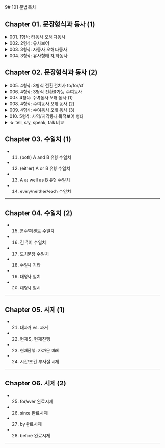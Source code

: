 9# 101 문법 목차

## Chapter 01. 문장형식과 동사 (1)

<details>
<summary>001. 1형식: 타동사 오해 자동사</summary>

#### 📌 개념 요약
- **자동사**: 목적어 없이 문장을 완성할 수 있는 동사.
- 그러나 일부 자동사는 **전치사 + 명사** 구조를 동반하기 때문에, 
  **타동사처럼 오해**하기 쉬움.

---

#### 📚 자주 타동사로 오해되는 자동사 8개

| 동사 | 전치사 | 의미 | 예문 | 해석 |
|------|--------|------|------|------|
| discriminate | against | ~를 차별하다 | They discriminated **against** her. | 그들은 그녀를 차별했다. |
| apologize | to / for | ~에게 사과하다 / ~에 대해 사과하다 | He apologized **to** her **for** being late. | 그는 늦은 것에 대해 그녀에게 사과했다. |
| graduate | from | ~를 졸업하다 | She graduated **from** university. | 그녀는 대학을 졸업했다. |
| wait | for | ~를 기다리다 | I’m waiting **for** the bus. | 나는 버스를 기다리고 있다. |
| await | (타동사) | ~를 기다리다 | I await your reply. | 나는 당신의 답장을 기다린다. |
| object | to | ~에 반대하다 | Many people objected **to** the policy. | 많은 사람들이 그 정책에 반대했다. |
| complain | of | ~에 대해 불평하다 | She complained **of** a headache. | 그녀는 두통을 호소했다. |
| insist | on/upon | ~을 주장하다 | He insisted **on** his innocence. | 그는 자신의 무죄를 주장했다. |
| reply | to | ~에 응답하다 | She replied **to** the message. | 그녀는 메시지에 답했다. |

---

#### 💡 함께 알아두면 좋은 표현 / A를 반대하다
| 표현 | 구조 |
|------|------|
| appose A | 타동사 |
| object to A | 자동사 + 전치사 |
| be opposed to A | 수동형 |

> object to를 공부할 때, 같이 묶어서 정리하면 좋음

---

#### 📝 Tip
- **자동사**라도 **전치사 + 명사**를 취하면 마치 목적어처럼 보이기 때문에 주의!
- **wait for = await**: await는 타동사라 전치사 없이 목적어가 바로 옴.

</details>

<details>
<summary>002. 2형식: 유사보어</summary>

### 📘 유사보어 설명

**유사보어**는 주어의 상태나 특성을 설명하며, 주어와 **같은 존재**를 가리킵니다.  
형용사나 명사 형태로, **주격 보어처럼 주어를 보충 설명**합니다.  
📌 일반적인 보어와 달리 **생략해도 문장이 성립**됩니다.

---

### 📌 예시

#### 🔹 틀린 문장  
- **He was born poorly.**  
- **She returned home disappointedly.** ❌  
  → 부사(-ly)는 동사를 수식 → ‘돌아옴’이라는 행위가 실망스러운 것처럼 들림

#### 🔸 바른 문장  
- **He was born poor.**  
- **She returned home disappointed.** ✅  
  → 분사가 **주어 상태를 설명하는 보어** 역할

---

### ✅ 문장 구조  
**[S + V (자동사) + 부사어 + 분사]**

| 구성 요소 | 설명 |
|-----------|------|
| S         | She (주어) |
| V         | returned (자동사) |
| 부사어    | home (장소) |
| 보어      | disappointed (주어 상태를 설명하는 분사) |

→ `disappointed`는 **주어의 상태를 보충 설명**하는 **주격 보어**  
→ **생략해도 문장 완성** → **유사보어로 간주**

---

### + prove의 2형식 (빈출)
*2형식과 5형식 수동형의 prove의 의미차이 알아두기

- **3형식**: He proved the theory.
- **5형식**: He proved the theory wrong.
- **5형식 (수동)**: The theory was proven wrong by him.  
  (그에 의해 이론이 틀렸음을 입증당했다)
- **2형식**: The theory proved wrong.  
  (그 이론은 틀렸음을 스스로 증명했다)

</details>

<details>
<summary>003. 3형식: 자동사 오해 타동사</summary>

### 📌 개념 요약  
일부 **타동사**는 뜻이나 형태 때문에 **자동사**로 오해하기 쉬움.  
특히 전치사를 덧붙이거나, 자동사 표현과 혼동하는 경우가 많음.  
→ 하지만 이들은 **3형식 동사**로, **목적어를 바로 취함!**

---

### ❌ 자주 틀리는 오답 예시  

| 동사 | 잘못된 표현 | 바른 표현 | 해석 |
|------|-------------|-----------|------|
| marry | He married **with** her. ❌ | He married her. ✅ | 그는 그녀와 결혼했다. |
| approach | She approached **to** me. ❌ | She approached me. ✅ | 그녀는 나에게 다가왔다. |
| attend | He attended **to** the meeting. ❌ | He attended the meeting. ✅ | 그는 회의에 참석했다. |
| await | I'm awaiting **for** your reply. ❌ | I'm awaiting your reply. ✅ | 나는 당신의 답변을 기다리고 있다. |
| contact | I contacted **with** her. ❌ | I contacted her. ✅ | 나는 그녀에게 연락했다. |
| discuss | Let's discuss **about** the issue. ❌ | Let's discuss the issue. ✅ | 그 문제에 대해 논의하자. |
| enter | He entered **into** the room. ❌ | He entered the room. ✅ | 그는 방에 들어갔다. |
| leave | She left **from** the office. ❌ | She left the office. ✅ | 그녀는 사무실을 떠났다. |
| mention | You didn't mention **about** it. ❌ | You didn't mention it. ✅ | 너는 그것에 대해 언급하지 않았다. |
| reach | We reached **at** the station. ❌ | We reached the station. ✅ | 우리는 역에 도착했다. |
| resemble | He resembles **with** his father. ❌ | He resembles his father. ✅ | 그는 아버지를 닮았다. |

---

### 📘 A에 도착하다 표현 정리 (의미 유사하지만 문법 다름)

| 표현 | 문장 구조 | 동사 종류 | 예시 문장 | 해석 |
|------|-----------|-----------|-----------|------|
| **reach A** | reach + 목적어 | 타동사 | We reached the station. | 우리는 역에 도착했다. |
| **arrive at/in A** | arrive + 전치사 + 명사 | 자동사 | We arrived at the station. | 우리는 역에 도착했다. |
| **get to A** | get + 전치사 + 명사 | 자동사 | I got to the airport. | 나는 공항에 도착했다. |

---

### ✅ attend 관련 추가 정리

| 표현 | 구조 | 의미 | 예문 |
|--------|----------|--------|--------|
| attend A | 타동사 | A에 참석하다 | She attended the event. |
| attend to A | 자동사 + 전치사 | A에 집중하다, 돌보다 | She attended to the patient. |

---

### 📝 Tip  
- ‘전치사’를 붙이고 싶어지는 느낌이 들어도, **목적어가 직접 오는 동사**는 반드시 전치사 없이 사용해야 함!
- **의미로 외우기보다 문장 구조**와 함께 통째로 외우는 것이 실수 방지에 효과적!
</details>

<details>
<summary>004. 3형식: 유사형태 자/타동사</summary>

### 📌 개념 요약  
형태가 유사하지만, **자/타동사**가 달라서 혼동하기 쉬운 동사들.  
현재형이 같아 보여도 **과거형/과거분사형**, **의미**, **문장 구조** 모두 다름!

---

### ✅ 유사형태 자/타동사 표 정리

| 현재형 | 자동사 (vi.) 의미 | 타동사 (vt.) 의미 |
|--------|-------------------|-------------------|
| rise / raise | rise: 오르다 | raise: ~을 올리다 |
| arise | (문제 등이) 발생하다 | - 없음 (완전 자동사) |
| lie / lay | lie: 눕다 / 거짓말하다 | lay: ~을 눕히다, 낳다 |
| fall / fell | fall: 떨어지다, 넘어지다 | fell: ~을 넘어뜨리다, 베다 |
| sit / seat | sit: 앉다 | seat: ~을 앉히다 |

---

### 📘 참고: 동사 변화형 비교

| 현재형 | 과거형 | 과거분사 | 의미 | 자/타 구분 |
|--------|--------|-----------|------|-------------|
| rise | rose | risen | 오르다 | 자동사 |
| raise | raised | raised | ~을 올리다 | 타동사 |
| **arise** | **arose** | **arisen** | (문제 등이) 발생하다 | 자동사 |
| lie (눕다) | lay | lain | 눕다, 거짓말하다 | 자동사 |
| lay | laid | laid | 눕히다, 낳다 | 타동사 |
| fall | fell | fallen | 떨어지다 | 자동사 |
| fell | felled | felled | 넘어뜨리다 | 타동사 |
| sit | sat | sat | 앉다 | 자동사 |
| seat | seated | seated | 앉히다 | 타동사 |

---

### 📝 Tip  
- `arise`는 **raise와 형태가 유사**하지만, **완전 자동사**이고 **문제/상황 발생**에 자주 쓰여!  
  e.g., A problem **arose** during the meeting.  
- `rise`와 `arise`는 둘 다 자동사지만, 의미 구분해서 기억해야 해.

</details>

## Chapter 02. 문장형식과 동사 (2)

<details>
<summary>005. 4형식: 3형식 전환 전치사 to/for/of</summary>

### 전치사별 4형식 → 3형식 전환 동사 정리

- **to** (자주 사용되지만 시험에는 잘 나오지 않음)

- **for**:  
  `do, buy, sing, choose, make, bring, get`

- **of**:  
  `ask, beg, inquire, require`

---

### to  
- 자주 쓰이지만 **시험에서는 출제 빈도가 낮음**

---

### for  
**의미**: '호의', '이익'의 의미  
**대표 표현**:  
- **do SB a favor** → ~에게 호의를 베풀다  
  - 4형식: _She did me a favor._  
  - 3형식: _She did a favor for me._

**기타 동사 예문**  
- **buy**  
  - 4형식: _He bought me a coffee._  
  - 3형식: _He bought a coffee for me._

- **sing**  
  - 4형식: _She sang us a song._  
  - 3형식: _She sang a song for us._

- **choose**  
  - 4형식: _They chose her a dress._  
  - 3형식: _They chose a dress for her._

- **make**  
  - 4형식: _He made me a sandwich._  
  - 3형식: _He made a sandwich for me._

- **bring**  
  - 4형식: _She brought them lunch._  
  - 3형식: _She brought lunch for them._

- **get**  
  - 4형식: _I got him a ticket._  
  - 3형식: _I got a ticket for him._

---

### of  
**의미**: '부탁', '간청', '청유'의 의미를 가진 동사들

**예문**  
- **ask**  
  - 4형식: _He asked me a question._  
  - 3형식: _He asked a question of me._

- **beg**  
  - 4형식: _She begged me a favor._  
  - 3형식: _She begged a favor of me._

- **inquire**  
  - 4형식: _They inquired me a matter._  
  - 3형식: _They inquired a matter of me._

- **require**  
  - 4형식: _He required me an explanation._  
  - 3형식: _He required an explanation of me._

### ✅ 추가 설명

#### 1. **do**가 4형식 동사가 되는 경우  
- 보통 일반적으로 **do**는 3형식이지만,  
  **_do SB a favor_** 구조에서는 **4형식 동사로 사용됨**

> 예: _Can you do me a favor?_ (나에게 호의를 하나 베풀어줄래?)

---

#### 2. **ask vs. do** + SB a favor: 의미 및 전환 비교

| 표현 | 4형식 | 3형식 | 의미 |
|------|--------|--------|------|
| **do me a favor** | _She did me a favor._ | _She did a favor for me._ | **내 부탁을 들어주다 / 호의를 베풀다** |
| **ask me a favor** | _She asked me a favor._ | _She asked a favor of me._ | **나에게 부탁하다 / 호의를 요청하다** |

- **차이점**:  
  - **do a favor for me** → 나를 위해 부탁을 들어줌 
  - **ask a favor of me** → 나에게 부탁을 함

</details>


<details>
<summary>006. 4형식: 3형식 전환불가능 수여동사</summary>

### ✔️ 전환은 불가능하지만 3, 4형식 사용은 가능한 동사들

- **cast, save, forgive, envy**

이 동사들은 **4형식 → 3형식 전환 시 전치사 for/of 등을 붙이면 어색하거나 틀림**  
하지만 **3형식 구조나 4형식 구조 자체는 가능**

---

### 예문 비교

#### **forgive**  
- (X) She forgave my mistake **for me.**  
- (O) She forgave **my mistake.**  
- (O) She forgave **me.**  
- (O) She forgave **me my mistake.**

---

#### **cast**  
- (X) He cast the role **for her.**  
- (O) He cast **her.**  
- (O) He cast **the role.**
- (O) He cast **her the role.**

---

#### **save**  
- (X) He saved the seat **for me.**  
- (O) He saved **me.**  
- (O) He saved **the seat.**
- (O) He saved **me the seat.**

---

#### **envy**  
- (X) I envy her beauty **of her.**  
- (O) I envy **her beauty.**  
- (O) I envy **her.**  
- (O) I envy **her her beauty.**

---

### ✅ 핵심 포인트

- **전치사를 써서 3형식으로 바꾸는 전환은 불가능**
- 하지만 **3형식 또는 원래 4형식 형태 자체는 사용 가능**
  - 즉, 전환만 안 될 뿐이지 문법적으로 틀린 건 아님

</details>

<details>
<summary>007. 4형식: 수여동사 오해 동사 (1)</summary>

### ❗️직접 4형식 불가 → 전치사(to) 필요

**동사 목록**  
`explain, introduce, suggest, propose, announce, admit, describe`

이 동사들은 겉모습은 수여동사처럼 보이지만,  
**절대 4형식(S + V + IO + DO)으로 사용 불가!**  
항상 **전치사(to)**와 함께 써야 함.

---

### 예문 비교

- **explain**  
  - (X) He explained me the theory.  
  - (O) He explained **to me** the theory.  
  - (O) He explained the theory **to me**.

- **introduce**  
  - (X) She introduced me her friend.  
  - (O) She introduced **to me** her friend.  
  - (O) She introduced her friend **to me**.

- **suggest**  
  - (X) I suggested him a plan.  
  - (O) I suggested **to him** a plan.  
  - (O) I suggested a plan **to him**.

- **propose**  
  - (X) He proposed her a solution.  
  - (O) He proposed **to her** a solution.  
  - (O) He proposed a solution **to her**.

- **announce**  
  - (X) They announced us the result.  
  - (O) They announced **to us** the result.  
  - (O) They announced the result **to us**.

- **admit**  
  - (X) She admitted him the truth.  
  - (O) She admitted **to him** the truth.  
  - (O) She admitted the truth **to him**.

- **describe**  
  - (X) He described me the scene.  
  - (O) He described **to me** the scene.  
  - (O) He described the scene **to me**.

---

### ✅ 위치 팁
전치사구(to + 사람)는 **부사구**이므로  
- 앞뒤 모두 가능하지만  
- 일반적으로 **뒤쪽에 두는 것이 자연스러움**

</details>

<details>
<summary>008. 4형식: 수여동사 오해 동사 (2)</summary>

### ❗️직접 목적어 형태 불가 → 전치사 with 필요

**동사 목록**  
`provide, present, supply, furnish, endow`

이 동사들은 **간접목적어 바로 뒤에 둘 수 없음**  
→ 반드시 전치사(to 또는 with)를 사용해야 함

---

### 예문 비교

- **endow**  
  - (X) God endowed us natural resources.  
  - (O1) God endowed natural resources **to us**.  
  - (O2) God endowed us **with** natural resources.  
  - **수동태**  
    - Natural resources were endowed **to us** by God.  
    - We were endowed **with** natural resources by God.

- **provide**  
  - (X) The company provided us equipment.  
  - (O1) The company provided equipment **to us**.  
  - (O2) The company provided us **with** equipment.  
  - **수동태**  
    - Equipment was provided **to us**.  
    - We were provided **with** equipment.

- **present**  
  - (X) He presented them a gift.  
  - (O1) He presented a gift **to them**.  
  - (O2) He presented them **with** a gift.
  - **수동태**  
    - A medal was presented to the students by the teacher.
    - The students were presented with a medal.


- **supply**  
  - (X) They supplied the soldiers food.  
  - (O1) They supplied food **to the soldiers**.  
  - (O2) They supplied the soldiers **with** food.
  - **수동태**  
    - Food was supplied to the victims.
    - The victims were supplied with food.


- **furnish**  
  - (X) They furnished the room us.  
  - (O1) They furnished the room **to us**.  
  - (O2) They furnished us **with** the room.
  - **수동태**  
    - A room was furnished to the guests.
    - The guests were furnished with a room.



---

### ✅ 전치사 선택 요령  
- 대부분 **to** 또는 **with** 모두 가능  
-**to**를 본능적으로 쓰지만 그럼 point 7과 다를게 X, **with**이 더 많이 쓰고 배운 사람의 표현임
- 수동태일 경우, **with** + 사람 주어가 훨씬 자연스러움

</details>
<details>
<summary>009. 4형식: 수여동사 오해 동사 (3)</summary>

### ✅ 의미별 `of` 를 사용하는 수여동사

#### 1. 전달/정보 관련 of 구조  
> **notify, remind, inform, warn, convince, assure**

- **구조**: `[동사] + A + of B` 또는 `[동사] + A + that절`

| 동사      | A + of B 예문                         | A + that절 예문                        |
|-----------|----------------------------------------|-----------------------------------------|
| notify    | They **notified** me **of the change**. | They **notified** me **that the time had changed**. |
| remind    | She **reminded** me **of my appointment**. | She **reminded** me **that I had a meeting**. |
| inform    | He **informed** us **of the result**.   | He **informed** us **that we passed**.  |
| warn      | I **warned** her **of the danger**.     | I **warned** her **that it was dangerous**. |
| convince  | They **convinced** me **of the truth**. | They **convinced** me **that it was true**. |
| assure    | She **assured** me **of his safety**.   | She **assured** me **that he was safe**. |

---

#### 2. 분리/박탈 의미의 of 구조  
> **deprive, rob, relieve**

| 동사     | 예문                                         |
|----------|----------------------------------------------|
| deprive  | The law **deprived** him **of his rights**.  |
| rob      | The thief **robbed** me **of my wallet**.    |
| relieve  | The medicine **relieved** him **of pain**.   |

- **공통 특징**: “A에게서 B를 빼앗다” → `A + of + B` 구조 사용

</details>


<details>
<summary>010. 5형식: 사역/지각동사 목적보어 형태</summary>

### ✅ 사역동사의 목적보어 형태

| 동사    | 능동          | 수동             |
|---------|---------------|------------------|
| let     | 원형          | **be p.p.** (be 생략 불가) |
| make    | 원형          | **(be) p.p.**     |
| have    | 원형 / V-ing  | **(be) p.p.**     |

#### 예시
- She **let** me go.  
- He **made** me laugh.  
- I **had** my car repaired.  
- He **made** me (be) punished.

---

### ✅ 준사역동사

| 동사  | 능동               | 수동              |
|-------|--------------------|-------------------|
| get   | **to V**, **V-ing** | **p.p.**    |
| help  | **to V** / **V** / 목적어 생략 가능 | - |

#### 예시
- I got him to fix the car.  
- I got my hair cut.  
- She helped (me) (to) carry the box.

---

### ✅ 지각동사의 목적보어 형태

| 동사                                | 가능 구조                     | 예시                                |
|-------------------------------------|-------------------------------|-------------------------------------|
| see, hear, watch, notice, feel 등    | **V**, **V-ing**, **(be) p.p.** | - I saw him **leave**. <br> - I saw him **leaving**. <br> - I saw him **(be) arrested**. |

> ❌ **to부정사 불가** → _I saw him to leave._ (X)

---

### ✅ 목적어-목적보어 의미상 수동 구조 요약

| 구조                           | 예시                              | 비고                        |
|--------------------------------|-----------------------------------|-----------------------------|
| 지각동사 + O + (be) p.p.       | I saw the window **(be) broken**. | to부정사 불가               |
| 사역동사(have/make) + O + p.p. | I had my phone **(be) repaired**. | be 생략 가능                |
| get + O + p.p.                 | I got my phone **fixed**.         | 자연스러운 표현             |
| get + O + to be p.p.           | I got my phone **to be fixed**.   | 가능하지만 어색한 표현        |
---

### ✅ 일반 5형식 동사

> **make, render, drive, send, keep, leave**

#### 예시
- His reckless act **sent** his wife **into fury**.  
  → `into + 명사` = 형용사 역할 (*furious*)

- The news **left** me **speechless**.

</details>

<details>
<summary> ☆ tell, say, speak, talk 비교 </summary>
---

### ✅ 1. tell vs say

| 동사 | 형식 | 특징 | 예문 |
|------|------|------|------|
| **tell** | 3형식, 4형식 | 사람 목적어 직접 취함 | - Tell me. (O)  <br> - Tell me the truth. (O) <br> - Tell me that you're okay. (O) |
| **say** | 3형식만 가능 | 사람 목적어 앞에 `to` 필요 | - Say the truth to me. (O) <br> - Say that you're okay. (O) <br> - Say to me that you're okay. (O) |

**주의:**  
- **tell that S V** (X) → **tell + O + that절**만 가능  
- **say that S V** (O), **say to + O + that절** 가능 (4형식 X)

| 문장 형태              | 문장 구조           | 설명                          |
|------------------------|---------------------|-------------------------------|
| **say that S V**       | 3형식               | 일반적인 진술                 |
| **say to O that S V**  | 3형식 + 전치사구    | 말한 상대(사람)를 강조할 때 사용 |
---

### ✅ 2. speak vs talk

| 동사 | 형식 | 특징 | 예문 |
|------|------|------|------|
| **speak** | 3형식 | 사람 목적어 앞에 `to`, 필요언어/격식적 대화에 사용 | - She speaks English. (O) <br> - He spoke the truth to me. (O) |
| **talk** | 자동사 (직접 목적어 X) | `about`, `to`와 함께 사용 | - He talked **about** the truth **to me**. (O) <br> - He talked me. (X) |

---

### 🔁 정리 요약

- **tell**: 사람 목적어 바로 취함, **4형식 가능**
- **say**: 사람 앞에 `to` 필요, **항상 3형식**
- **speak**: 사람 앞에 `to` 필요, 언어/공식적 상황, **3형식**
- **talk**: 캐주얼한 대화, **자동사**
- 

## 동사 **say** 와 **tell** 문법 정리

---

### 1. **say**

- **구조:**  
  - say + (that) + 문장  
  - say + to + 사람 + 말한 내용 (드물게)  
  - say + to 부정사 (명령문 의미)  
- **설명:**  
  - 말한 내용을 중심으로 전달  
  - 사람 목적어는 보통 생략 가능  

- **예시:**  
  - He said (that) he was tired.  
  - She said to wait here.  
  - He said not to tell anyone.

---

### 2. **tell**

- **구조:**  
  - tell + 목적어(사람) + to부정사(동사원형)  
- **설명:**  
  - **누구에게 (목적어)** 명확히 말해야 함  
  - 지시, 명령, 부탁 등의 의미  

- **예시:**  
  - He told me to go.  
  - She told us not to worry.  
  - They told him to keep quiet.

---

### 3. 비교표

| 표현                        | 문법 상태    | 이유                                      |
|-----------------------------|-------------|-------------------------------------------|
| **said not to tell anyone** | 올바른 표현 | say + to부정사 → 명령, 지시 내용 전달       |
| **told not to say anyone**  | 틀린 표현   | tell은 목적어(사람)가 반드시 있어야 하며, say anyone 구조는 문법적으로 틀림 |

---

### 4. 핵심 포인트

- **tell + 목적어 + to부정사** 공식 기억하기  
- **say**는 내용 전달 중심, 목적어 생략 가능  
- 틀린 문장은 목적어 빠짐 또는 동사 구조 오류인 경우가 많음

</details>

## Chapter 03. 수일치 (1)

- 011. (both) A and B 유형 수일치  
- 012. (either) A or B 유형 수일치  
- 013. A as well as B 유형 수일치  
- 014. every/neither/each 수일치  

---

## Chapter 04. 수일치 (2)

- 015. 분수/퍼센트 수일치  
- 016. 긴 주어 수일치  
- 017. 도치문장 수일치  
- 018. 수일치 기타  
- 019. 대명사 일치  
- 020. 대명사 일치  

---

## Chapter 05. 시제 (1)

- 021. 대과거 vs. 과거  
- 022. 현재 S, 현재진행  
- 023. 현재진행: 가까운 미래  
- 024. 시간/조건 부사절 시제  

---

## Chapter 06. 시제 (2)

- 025. for/over 완료시제  
- 026. since 완료시제  
- 027. by 완료시제  
- 028. before 완료시제


---
